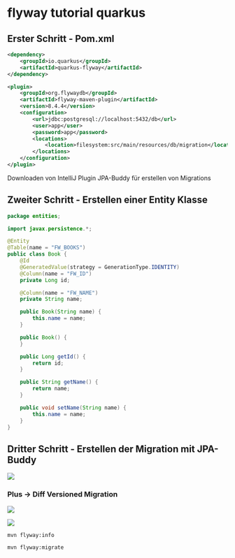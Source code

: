 # flyway tutorial quarkus

## Erster Schritt - Pom.xml

```xml
<dependency>
    <groupId>io.quarkus</groupId>
    <artifactId>quarkus-flyway</artifactId>
</dependency>
```

```xml
<plugin>
    <groupId>org.flywaydb</groupId>
    <artifactId>flyway-maven-plugin</artifactId>
    <version>8.4.4</version>
    <configuration>
        <url>jdbc:postgresql://localhost:5432/db</url>
        <user>app</user>
        <password>app</password>
        <locations>
            <location>filesystem:src/main/resources/db/migration</location>
        </locations>
    </configuration>
</plugin>
```

Downloaden von IntelliJ Plugin JPA-Buddy für erstellen von Migrations

## Zweiter Schritt - Erstellen einer Entity Klasse

```java
package entities;

import javax.persistence.*;

@Entity
@Table(name = "FW_BOOKS")
public class Book {
    @Id
    @GeneratedValue(strategy = GenerationType.IDENTITY)
    @Column(name = "FW_ID")
    private Long id;

    @Column(name = "FW_NAME")
    private String name;

    public Book(String name) {
        this.name = name;
    }

    public Book() {
    }

    public Long getId() {
        return id;
    }

    public String getName() {
        return name;
    }

    public void setName(String name) {
        this.name = name;
    }
}
```

## Dritter Schritt - Erstellen der Migration mit JPA-Buddy

![](./img/JPAStructure.png)

### Plus -> Diff Versioned Migration

![](./img/Migration.png)

![](./img/MigrationName.png)

```shell
mvn flyway:info
```

```shell
mvn flyway:migrate
```
